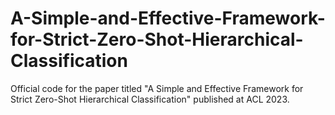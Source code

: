 # A-Simple-and-Effective-Framework-for-Strict-Zero-Shot-Hierarchical-Classification
Official code for the paper titled "A Simple and Effective Framework for Strict Zero-Shot Hierarchical Classification" published at ACL 2023.
